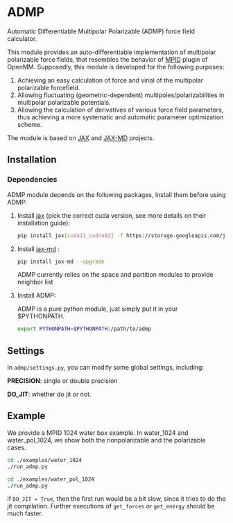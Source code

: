 # ADMP

Automatic Differentiable Multipolar Polarizable (ADMP) force field calculator. 

This module provides an auto-differentiable implementation of multipolar polarizable force fields, that resembles the behavior of [MPID](https://github.com/andysim/MPIDOpenMMPlugin) plugin of OpenMM. Supposedly, this module is developed for the following purposes:

1. Achieving an easy calculation of force and virial of the multipolar polarizable forcefield. 
2. Allowing fluctuating (geometric-dependent) multipoles/polarizabilities in multipolar polarizable potentials.
3. Allowing the calculation of derivatives of various force field parameters, thus achieving a more systematic and automatic parameter optimization scheme.

The module is based on [JAX](https://github.com/google/jax) and [JAX-MD](https://github.com/google/jax-md) projects. 



## Installation

### Dependencies

ADMP module depends on the following packages, install them before using ADMP:

1. Install [jax](https://github.com/google/jax) (pick the correct cuda version, see more details on their installation guide):

   ```bash
   pip install jax[cuda11_cudnn82] -f https://storage.googleapis.com/jax-releases/jax_releases.html
   ```

2. Install [jax-md](https://github.com/google/jax-md) :

   ```bash
   pip install jax-md --upgrade
   ```

   ADMP currently relies on the space and partition modules to provide neighbor list

3. Install ADMP:

   ADMP is a pure python module, just simply put it in your $PYTHONPATH.

   ```bash
   export PYTHONPATH=$PYTHONPATH:/path/to/admp	
   ```



## Settings

In `admp/settings.py`, you can modify some global settings, including:

**PRECISION**: single or double precision

**DO_JIT**: whether do jit or not.



## Example

We provide a MPID 1024 water box example. In water_1024 and water_pol_1024, we show both the nonpolarizable and the polarizable cases.

```bash
cd ./examples/water_1024
./run_admp.py

cd ./examples/water_pol_1024
./run_admp.py
```

if `DO_JIT = True`, then the first run would be a bit slow, since it tries to do the jit compilation. Further executions of `get_forces` or `get_energy` should be much faster.

